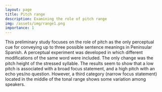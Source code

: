 ```yaml
---
layout: page
title: Pitch range
description: Examining the role of pitch range
img: /assets/img/range1.png
importance: 1
---
```


This preliminary study focuses on the role of pitch as the only perceptual cue for conveying up to three possible sentence meanings in Peninsular Spanish. A perceptual experiment was developed in which different modiﬁcations of the same word were included. The only change was the pitch height of the stressed syllable. The results seem to show that a low pitch is associated with a broad focus statement, and a high pitch with an echo yes/no question. However, a third category (narrow focus statement) located in the middle of the tonal range shows some variation among speakers.
